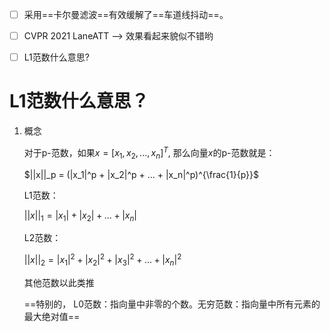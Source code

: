- [ ] 采用==卡尔曼滤波==有效缓解了==车道线抖动==。
- [ ] CVPR 2021 LaneATT --> 效果看起来貌似不错哟
- [ ] L1范数什么意思?



# L1范数什么意思？

1. 概念

   对于p-范数，如果$x = [x_1, x_2, ...,x_n]^T$, 那么向量$x$的p-范数就是：

   $||x||_p = (|x_1|^p + |x_2|^p + ... + |x_n|^p)^{\frac{1}{p}}$

   L1范数：

   $||x||_1 = |x_1| + |x_2| + ... +|x_n|$

   L2范数：

   $||x||_2 = |x_1|^2 + |x_2|^2 + |x_3|^2 + ... + |x_n|^2$

   其他范数以此类推

   ==特别的， L0范数：指向量中非零的个数。无穷范数：指向量中所有元素的最大绝对值==

